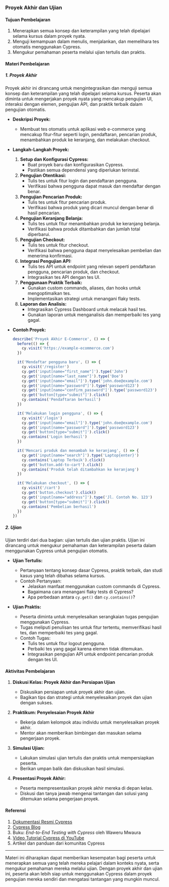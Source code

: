 ### Proyek Akhir dan Ujian

#### Tujuan Pembelajaran
1. Menerapkan semua konsep dan keterampilan yang telah dipelajari selama kursus dalam proyek nyata.
2. Menguji kemampuan dalam menulis, menjalankan, dan memelihara tes otomatis menggunakan Cypress.
3. Mengukur pemahaman peserta melalui ujian tertulis dan praktis.

#### Materi Pembelajaran

##### 1. Proyek Akhir
Proyek akhir ini dirancang untuk mengintegrasikan dan menguji semua konsep dan keterampilan yang telah dipelajari selama kursus. Peserta akan diminta untuk mengerjakan proyek nyata yang mencakup pengujian UI, interaksi dengan elemen, pengujian API, dan praktik terbaik dalam pengujian otomatis.

- **Deskripsi Proyek:**
  - Membuat tes otomatis untuk aplikasi web e-commerce yang mencakup fitur-fitur seperti login, pendaftaran, pencarian produk, menambahkan produk ke keranjang, dan melakukan checkout.

- **Langkah-Langkah Proyek:**
  1. **Setup dan Konfigurasi Cypress:**
     - Buat proyek baru dan konfigurasikan Cypress.
     - Pastikan semua dependensi yang diperlukan terinstal.
  2. **Pengujian Otentikasi:**
     - Tulis tes untuk fitur login dan pendaftaran pengguna.
     - Verifikasi bahwa pengguna dapat masuk dan mendaftar dengan benar.
  3. **Pengujian Pencarian Produk:**
     - Tulis tes untuk fitur pencarian produk.
     - Verifikasi bahwa produk yang dicari muncul dengan benar di hasil pencarian.
  4. **Pengujian Keranjang Belanja:**
     - Tulis tes untuk fitur menambahkan produk ke keranjang belanja.
     - Verifikasi bahwa produk ditambahkan dan jumlah total diperbarui.
  5. **Pengujian Checkout:**
     - Tulis tes untuk fitur checkout.
     - Verifikasi bahwa pengguna dapat menyelesaikan pembelian dan menerima konfirmasi.
  6. **Integrasi Pengujian API:**
     - Tulis tes API untuk endpoint yang relevan seperti pendaftaran pengguna, pencarian produk, dan checkout.
     - Integrasikan tes API dengan tes UI.
  7. **Penggunaan Praktik Terbaik:**
     - Gunakan custom commands, aliases, dan hooks untuk mengoptimalkan tes.
     - Implementasikan strategi untuk menangani flaky tests.
  8. **Laporan dan Analisis:**
     - Integrasikan Cypress Dashboard untuk melacak hasil tes.
     - Gunakan laporan untuk menganalisis dan memperbaiki tes yang gagal.

- **Contoh Proyek:**
  ```javascript
  describe('Proyek Akhir E-Commerce', () => {
    before(() => {
      cy.visit('https://example-ecommerce.com')
    })

    it('Mendaftar pengguna baru', () => {
      cy.visit('/register')
      cy.get('input[name="first_name"]').type('John')
      cy.get('input[name="last_name"]').type('Doe')
      cy.get('input[name="email"]').type('john.doe@example.com')
      cy.get('input[name="password"]').type('password123')
      cy.get('input[name="confirm_password"]').type('password123')
      cy.get('button[type="submit"]').click()
      cy.contains('Pendaftaran berhasil')
    })

    it('Melakukan login pengguna', () => {
      cy.visit('/login')
      cy.get('input[name="email"]').type('john.doe@example.com')
      cy.get('input[name="password"]').type('password123')
      cy.get('button[type="submit"]').click()
      cy.contains('Login berhasil')
    })

    it('Mencari produk dan menambah ke keranjang', () => {
      cy.get('input[name="search"]').type('Laptop{enter}')
      cy.contains('Laptop Terbaik').click()
      cy.get('button.add-to-cart').click()
      cy.contains('Produk telah ditambahkan ke keranjang')
    })

    it('Melakukan checkout', () => {
      cy.visit('/cart')
      cy.get('button.checkout').click()
      cy.get('input[name="address"]').type('Jl. Contoh No. 123')
      cy.get('button[type="submit"]').click()
      cy.contains('Pembelian berhasil')
    })
  })
  ```

##### 2. Ujian
Ujian terdiri dari dua bagian: ujian tertulis dan ujian praktis. Ujian ini dirancang untuk mengukur pemahaman dan keterampilan peserta dalam menggunakan Cypress untuk pengujian otomatis.

- **Ujian Tertulis:**
  - Pertanyaan tentang konsep dasar Cypress, praktik terbaik, dan studi kasus yang telah dibahas selama kursus.
  - Contoh Pertanyaan:
    - Jelaskan manfaat menggunakan custom commands di Cypress.
    - Bagaimana cara menangani flaky tests di Cypress?
    - Apa perbedaan antara `cy.get()` dan `cy.contains()`?

- **Ujian Praktis:**
  - Peserta diminta untuk menyelesaikan serangkaian tugas pengujian menggunakan Cypress.
  - Tugas meliputi penulisan tes untuk fitur tertentu, memverifikasi hasil tes, dan memperbaiki tes yang gagal.
  - Contoh Tugas:
    - Tulis tes untuk fitur logout pengguna.
    - Perbaiki tes yang gagal karena elemen tidak ditemukan.
    - Integrasikan pengujian API untuk endpoint pencarian produk dengan tes UI.

#### Aktivitas Pembelajaran
1. **Diskusi Kelas: Proyek Akhir dan Persiapan Ujian**
   - Diskusikan persiapan untuk proyek akhir dan ujian.
   - Bagikan tips dan strategi untuk menyelesaikan proyek dan ujian dengan sukses.

2. **Praktikum: Penyelesaian Proyek Akhir**
   - Bekerja dalam kelompok atau individu untuk menyelesaikan proyek akhir.
   - Mentor akan memberikan bimbingan dan masukan selama pengerjaan proyek.

3. **Simulasi Ujian:**
   - Lakukan simulasi ujian tertulis dan praktis untuk mempersiapkan peserta.
   - Berikan umpan balik dan diskusikan hasil simulasi.

4. **Presentasi Proyek Akhir:**
   - Peserta mempresentasikan proyek akhir mereka di depan kelas.
   - Diskusi dan tanya jawab mengenai tantangan dan solusi yang ditemukan selama pengerjaan proyek.

#### Referensi
1. [Dokumentasi Resmi Cypress](https://docs.cypress.io/)
2. [Cypress Blog](https://www.cypress.io/blog)
3. Buku: *End-to-End Testing with Cypress* oleh Waweru Mwaura
4. [Video Tutorial Cypress di YouTube](https://www.youtube.com/c/CypressIo)
5. Artikel dan panduan dari komunitas Cypress

---

Materi ini diharapkan dapat memberikan kesempatan bagi peserta untuk menerapkan semua yang telah mereka pelajari dalam konteks nyata, serta mengukur pemahaman mereka melalui ujian. Dengan proyek akhir dan ujian ini, peserta akan lebih siap untuk menggunakan Cypress dalam proyek pengujian mereka sendiri dan mengatasi tantangan yang mungkin muncul.
